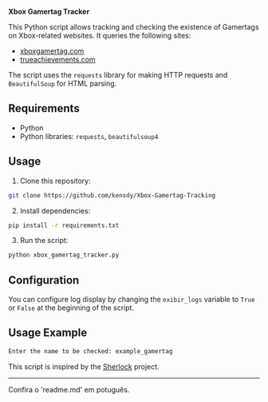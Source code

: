 **Xbox Gamertag Tracker**

This Python script allows tracking and checking the existence of Gamertags on Xbox-related websites. It queries the following sites:

- [xboxgamertag.com](https://xboxgamertag.com/)
- [trueachievements.com](https://www.trueachievements.com/)

The script uses the `requests` library for making HTTP requests and `BeautifulSoup` for HTML parsing.

## Requirements

- Python
- Python libraries: `requests`, `beautifulsoup4`

## Usage

1. Clone this repository:

```bash
git clone https://github.com/kensdy/Xbox-Gamertag-Tracking
```

2. Install dependencies:

```bash
pip install -r requirements.txt
```

3. Run the script:

```bash
python xbox_gamertag_tracker.py
```

## Configuration

You can configure log display by changing the `exibir_logs` variable to `True` or `False` at the beginning of the script.

## Usage Example

```bash
Enter the name to be checked: example_gamertag
```

This script is inspired by the [Sherlock](https://github.com/sherlock-project/sherlock) project.

---

Confira o 'readme.md' em potuguês.
